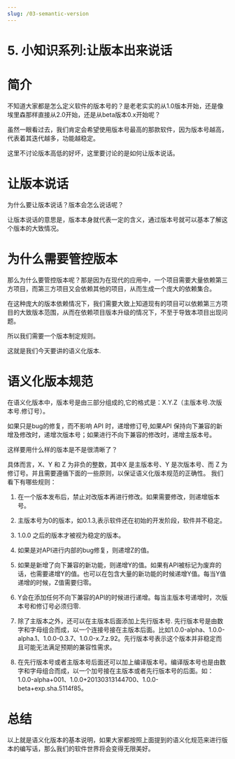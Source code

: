 ```yaml
---
slug: /03-semantic-version
---
```


# 5. 小知识系列:让版本出来说话
# 简介

不知道大家都是怎么定义软件的版本号的？是老老实实的从1.0版本开始，还是像埃里森那样直接从2.0开始，还是从beta版本0.x开始呢？

虽然一眼看过去，我们肯定会希望使用版本号最高的那款软件，因为版本号越高，代表着其迭代越多，功能越稳定。

这里不讨论版本高低的好坏，这里要讨论的是如何让版本说话。

# 让版本说话

为什么要让版本说话？版本会怎么说话呢？

让版本说话的意思是，版本本身就代表一定的含义，通过版本号就可以基本了解这个版本的大致情况。

# 为什么需要管控版本

那么为什么要管控版本呢？那是因为在现代的应用中，一个项目需要大量依赖第三方项目，而第三方项目又会依赖其他的项目，从而生成一个庞大的依赖集合。

在这种庞大的版本依赖情况下，我们需要大致上知道现有的项目可以依赖第三方项目的大致版本范围，从而在依赖项目版本升级的情况下，不至于导致本项目出现问题。

所以我们需要一个版本制定规则。

这就是我们今天要讲的语义化版本.

# 语义化版本规范

在语义化版本中，版本号是由三部分组成的,它的格式是：X.Y.Z（主版本号.次版本号.修订号）。

如果只是bug的修复，而不影响 API 时，递增修订号,如果API 保持向下兼容的新增及修改时，递增次版本号；如果进行不向下兼容的修改时，递增主版本号。

这样要用什么样的版本是不是很清晰了？

具体而言，X、Y 和 Z 为非负的整数，其中X 是主版本号、Y 是次版本号、而 Z 为修订号。并且需要遵循下面的一些原则，以保证语义化版本规范的正确性。 我们看下有哪些规则：

1. 在一个版本发布后，禁止对改版本再进行修改。如果需要修改，则递增版本号。

2. 主版本号为0的版本，如0.1.3,表示软件还在初始的开发阶段，软件并不稳定。

3. 1.0.0 之后的版本才被视为稳定的版本。

4. 如果是对API进行内部的bug修复，则递增Z的值。

5. 如果是新增了向下兼容的新功能，则递增Y的值。如果有API被标记为废弃的话，也需要递增Y的值。也可以在包含大量的新功能的时候递增Y值。每当Y值递增的时候，Z值需要归零。

6. Y会在添加任何不向下兼容的API的时候进行递增。每当主版本号递增时，次版本号和修订号必须归零.

7. 除了主版本之外，还可以在主版本后面添加上先行版本号. 先行版本号是由数字和字母组合而成，以一个连接号接在主版本后面。比如1.0.0-alpha、1.0.0-alpha.1、1.0.0-0.3.7、1.0.0-x.7.z.92。先行版本号表示这个版本并非稳定而且可能无法满足预期的兼容性需求。

8. 在先行版本号或者主版本号后面还可以加上编译版本号。编译版本号也是由数字和字母组合而成，以一个加号接在主版本或者先行版本号的后面。如：1.0.0-alpha+001、1.0.0+20130313144700、1.0.0-beta+exp.sha.5114f85。

# 总结

以上就是语义化版本的基本说明，如果大家都按照上面提到的语义化规范来进行版本的编写话，那么我们的软件世界将会变得无限美好。






